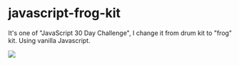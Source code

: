 # javascript-frog-kit

It's one of "JavaScript 30 Day Challenge", I change it from drum kit to "frog" kit. Using vanilla Javascript.

![](https://github.com/chelingliao/javascript-frog-kit/blob/master/img/readme.png?raw=true)
